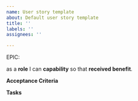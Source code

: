 ```yaml
---
name: User story template
about: Default user story template
title: ''
labels: ''
assignees: ''

---
```


EPIC: <epic>

as a **role** I can **capability**  so that **received benefit**.


**Acceptance Criteria**


**Tasks**
